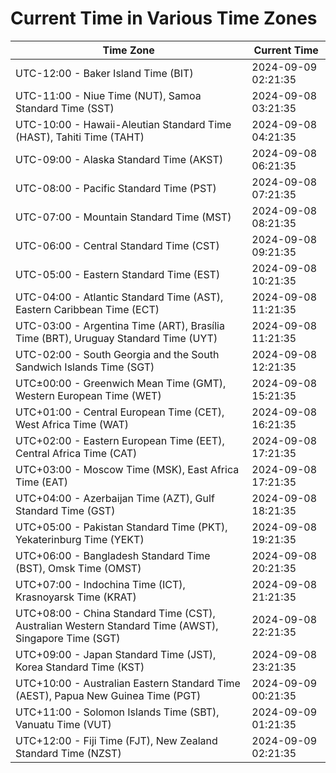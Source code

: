 # Current Time in Various Time Zones

| Time Zone | Current Time |
|-----------|--------------|
| UTC-12:00 - Baker Island Time (BIT) | 2024-09-09 02:21:35 |
| UTC-11:00 - Niue Time (NUT), Samoa Standard Time (SST) | 2024-09-08 03:21:35 |
| UTC-10:00 - Hawaii-Aleutian Standard Time (HAST), Tahiti Time (TAHT) | 2024-09-08 04:21:35 |
| UTC-09:00 - Alaska Standard Time (AKST) | 2024-09-08 06:21:35 |
| UTC-08:00 - Pacific Standard Time (PST) | 2024-09-08 07:21:35 |
| UTC-07:00 - Mountain Standard Time (MST) | 2024-09-08 08:21:35 |
| UTC-06:00 - Central Standard Time (CST) | 2024-09-08 09:21:35 |
| UTC-05:00 - Eastern Standard Time (EST) | 2024-09-08 10:21:35 |
| UTC-04:00 - Atlantic Standard Time (AST), Eastern Caribbean Time (ECT) | 2024-09-08 11:21:35 |
| UTC-03:00 - Argentina Time (ART), Brasília Time (BRT), Uruguay Standard Time (UYT) | 2024-09-08 11:21:35 |
| UTC-02:00 - South Georgia and the South Sandwich Islands Time (SGT) | 2024-09-08 12:21:35 |
| UTC±00:00 - Greenwich Mean Time (GMT), Western European Time (WET) | 2024-09-08 15:21:35 |
| UTC+01:00 - Central European Time (CET), West Africa Time (WAT) | 2024-09-08 16:21:35 |
| UTC+02:00 - Eastern European Time (EET), Central Africa Time (CAT) | 2024-09-08 17:21:35 |
| UTC+03:00 - Moscow Time (MSK), East Africa Time (EAT) | 2024-09-08 17:21:35 |
| UTC+04:00 - Azerbaijan Time (AZT), Gulf Standard Time (GST) | 2024-09-08 18:21:35 |
| UTC+05:00 - Pakistan Standard Time (PKT), Yekaterinburg Time (YEKT) | 2024-09-08 19:21:35 |
| UTC+06:00 - Bangladesh Standard Time (BST), Omsk Time (OMST) | 2024-09-08 20:21:35 |
| UTC+07:00 - Indochina Time (ICT), Krasnoyarsk Time (KRAT) | 2024-09-08 21:21:35 |
| UTC+08:00 - China Standard Time (CST), Australian Western Standard Time (AWST), Singapore Time (SGT) | 2024-09-08 22:21:35 |
| UTC+09:00 - Japan Standard Time (JST), Korea Standard Time (KST) | 2024-09-08 23:21:35 |
| UTC+10:00 - Australian Eastern Standard Time (AEST), Papua New Guinea Time (PGT) | 2024-09-09 00:21:35 |
| UTC+11:00 - Solomon Islands Time (SBT), Vanuatu Time (VUT) | 2024-09-09 01:21:35 |
| UTC+12:00 - Fiji Time (FJT), New Zealand Standard Time (NZST) | 2024-09-09 02:21:35 |

